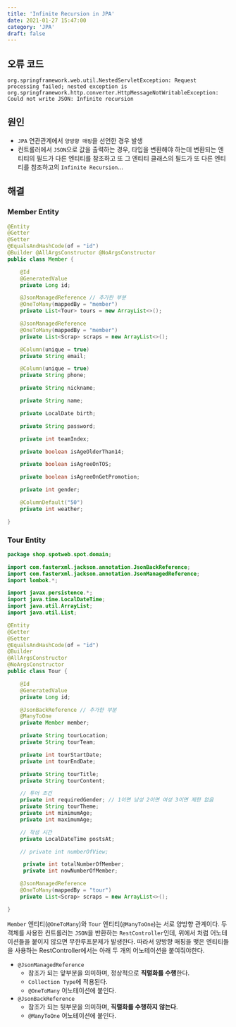 ```yaml
---
title: 'Infinite Recursion in JPA'
date: 2021-01-27 15:47:00
category: 'JPA'
draft: false
---  
```


## 오류 코드
```
org.springframework.web.util.NestedServletException: Request processing failed; nested exception is org.springframework.http.converter.HttpMessageNotWritableException: Could not write JSON: Infinite recursion
```
## 원인
- `JPA` 연관관계에서 `양방향 매핑`을 선언한 경우 발생
- 컨트롤러에서 `JSON`으로 값을 출력하는 경우, 타입을 변환해야 하는데 변환되는 엔티티의 필드가 다른 엔티티를 참조하고 또 그 엔티티 클래스의 필드가 또 다른 엔티티를 참조하고의 `Infinite Recursion`...

## 해결
### Member Entity
``` java
@Entity
@Getter
@Setter
@EqualsAndHashCode(of = "id")
@Builder @AllArgsConstructor @NoArgsConstructor
public class Member {

    @Id
    @GeneratedValue
    private Long id;

    @JsonManagedReference // 추가한 부분
    @OneToMany(mappedBy = "member")
    private List<Tour> tours = new ArrayList<>();

    @JsonManagedReference 
    @OneToMany(mappedBy = "member")
    private List<Scrap> scraps = new ArrayList<>();

    @Column(unique = true)
    private String email;

    @Column(unique = true)
    private String phone;

    private String nickname;

    private String name;

    private LocalDate birth;

    private String password;

    private int teamIndex;

    private boolean isAgeOlderThan14;

    private boolean isAgreeOnTOS;

    private boolean isAgreeOnGetPromotion;

    private int gender;

    @ColumnDefault("50")
    private int weather;

}
```
### Tour Entity
```java
package shop.spotweb.spot.domain;

import com.fasterxml.jackson.annotation.JsonBackReference;
import com.fasterxml.jackson.annotation.JsonManagedReference;
import lombok.*;

import javax.persistence.*;
import java.time.LocalDateTime;
import java.util.ArrayList;
import java.util.List;

@Entity
@Getter
@Setter
@EqualsAndHashCode(of = "id")
@Builder
@AllArgsConstructor
@NoArgsConstructor
public class Tour {

    @Id
    @GeneratedValue
    private Long id;

    @JsonBackReference // 추가한 부분
    @ManyToOne
    private Member member;

    private String tourLocation;
    private String tourTeam;

    private int tourStartDate;
    private int tourEndDate;

    private String tourTitle;
    private String tourContent;

    // 투어 조건
    private int requiredGender; // 1이면 남성 2이면 여성 3이면 제한 없음
    private String tourTheme;
    private int minimumAge;
    private int maximumAge;

    // 작성 시간
    private LocalDateTime postsAt;

    // private int numberOfView;

     private int totalNumberOfMember;
     private int nowNumberOfMember;

    @JsonManagedReference
    @OneToMany(mappedBy = "tour")
    private List<Scrap> scraps = new ArrayList<>();

}
```

`Member` 엔티티(`@OneToMany`)와 `Tour` 엔티티(`@ManyToOne`)는 서로 양방향 관계이다.
두 객체를 사용한 컨트롤러는 `JSON`을 반환하는 `RestController`인데, 위에서 처럼 어노테이션들을 붙이지 않으면 무한루프문제가 발생한다. 따라서 양방향 매핑을 맺은 엔티티들을 사용하는 RestController에서는 아래 두 개의 어노테이션을 붙여줘야한다.
- `@JsonManagedReference` 
    - 참조가 되는 앞부분을 의미하며, 정상적으로 **직렬화를 수행**한다.
    - `Collection Type`에 적용된다.
    - `@OneToMany` 어노테이션에 붙인다.
- `@JsonBackReference`
    - 참조가 되는 뒷부분을 의미하며, **직렬화를 수행하지 않는다**.
    - `@ManyToOne` 어노테이션에 붙인다. 
